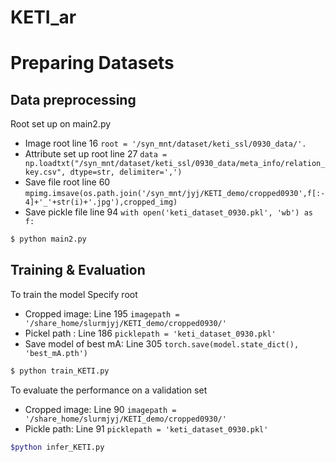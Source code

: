 # KETI_ar


# Preparing Datasets
## Data preprocessing
Root set up on main2.py
* Image root line 16 ```root = '/syn_mnt/dataset/keti_ssl/0930_data/'.``` 
* Attribute set up root line 27 ```data = np.loadtxt("/syn_mnt/dataset/keti_ssl/0930_data/meta_info/relation_key.csv", dtype=str, delimiter=',')```
* Save file root line 60 ```mpimg.imsave(os.path.join('/syn_mnt/jyj/KETI_demo/cropped0930',f[:-4]+'_'+str(i)+'.jpg'),cropped_img)```
* Save pickle file line 94 ```with open('keti_dataset_0930.pkl', 'wb') as f:```
   
``` sh
$ python main2.py
```
## Training & Evaluation
To train the model
Specify root
* Cropped image: Line 195 ```imagepath = '/share_home/slurmjyj/KETI_demo/cropped0930/'```
* Pickel path : Line 186 ```picklepath = 'keti_dataset_0930.pkl'```
* Save model of best mA: Line 305 ```torch.save(model.state_dict(), 'best_mA.pth')``` 
``` sh
$ python train_KETI.py
```


To evaluate the performance on a validation set
* Cropped image: Line 90 ``` imagepath = '/share_home/slurmjyj/KETI_demo/cropped0930/' ```
* Pickle path: Line 91 ``` picklepath = 'keti_dataset_0930.pkl' ```
``` sh
$python infer_KETI.py
```
